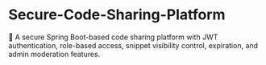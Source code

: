 # Secure-Code-Sharing-Platform
🔐 A secure Spring Boot-based code sharing platform with JWT authentication, role-based access, snippet visibility control, expiration, and admin moderation features.

